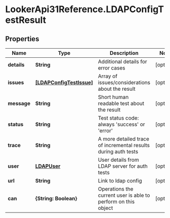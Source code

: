 # LookerApi31Reference.LDAPConfigTestResult

## Properties
Name | Type | Description | Notes
------------ | ------------- | ------------- | -------------
**details** | **String** | Additional details for error cases | [optional] 
**issues** | [**[LDAPConfigTestIssue]**](LDAPConfigTestIssue.md) | Array of issues/considerations about the result | [optional] 
**message** | **String** | Short human readable test about the result | [optional] 
**status** | **String** | Test status code: always &#39;success&#39; or &#39;error&#39; | [optional] 
**trace** | **String** | A more detailed trace of incremental results during auth tests | [optional] 
**user** | [**LDAPUser**](LDAPUser.md) | User details from LDAP server for auth tests | [optional] 
**url** | **String** | Link to ldap config | [optional] 
**can** | **{String: Boolean}** | Operations the current user is able to perform on this object | [optional] 


